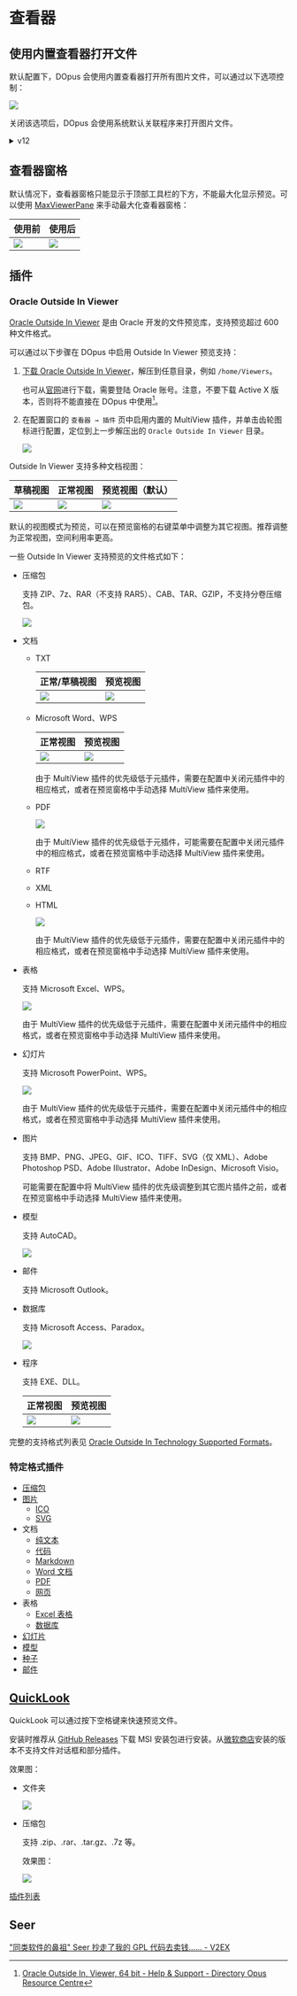 # 查看器
## 使用内置查看器打开文件
默认配置下，DOpus 会使用内置查看器打开所有图片文件，可以通过以下选项控制：

![](images/查看器/双击文件-v13.png)

关闭该选项后，DOpus 会使用系统默认关联程序来打开图片文件。

<details><summary>v12</summary>

默认配置下，DOpus 会使用内置查看器打开所有图片文件和 WAV 文件，这一行为可以通过以下选项控制：

![](images/查看器/双击文件-v12.png)

</details>

## 查看器窗格
默认情况下，查看器窗格只能显示于顶部工具栏的下方，不能最大化显示预览。可以使用 [MaxViewerPane](https://github.com/Chaoses-Ib/IbDOpusScripts/blob/main/README.zh-Hans.md#:~:text=%E8%BE%93%E5%87%BA%E4%BA%8B%E4%BB%B6%E4%BF%A1%E6%81%AF%E3%80%82-,MaxViewerPane,-%E6%9C%80%E5%A4%A7%E5%8C%96%E6%9F%A5%E7%9C%8B) 来手动最大化查看器窗格：

使用前 | 使用后
--- | ---
![](https://github.com/Chaoses-Ib/IbDOpusScripts/blob/9f6ac321b31d21bb20ed46b678f7d5f722865fb1/Scripts/MaxViewerPane/images/before.png?raw=true) | ![](https://github.com/Chaoses-Ib/IbDOpusScripts/blob/9f6ac321b31d21bb20ed46b678f7d5f722865fb1/Scripts/MaxViewerPane/images/after.png?raw=true)

## 插件
### Oracle Outside In Viewer
[Oracle Outside In Viewer](https://docs.oracle.com/en/middleware/standalone/outsidein/8.5.4/viewer.html) 是由 Oracle 开发的文件预览库，支持预览超过 600 种文件格式。

可以通过以下步骤在 DOpus 中启用 Outside In Viewer 预览支持：

1. [下载 Oracle Outside In Viewer](https://github.com/Chaoses-Ib/DirectoryOpus/releases#:~:text=Oracle%20Outside%20In%20Viewer)，解压到任意目录，例如 `/home/Viewers`。

   也可从[官网](https://www.oracle.com/middleware/technologies/outside-in-technology-downloads.html)进行下载，需要登陆 Oracle 账号。注意，不要下载 Active X 版本，否则将不能直接在 DOpus 中使用[^oracle-activex]。

2. 在配置窗口的 `查看器 → 插件` 页中启用内置的 MultiView 插件，并单击齿轮图标进行配置，定位到上一步解压出的 `Oracle Outside In Viewer` 目录。

   ![](images/查看器/Oracle/MultiView.png)

Outside In Viewer 支持多种文档视图：

草稿视图 | 正常视图 | 预览视图（默认）
--- | --- | ---
![](images/查看器/Oracle/草稿.png) | ![](images/查看器/Oracle/正常.png) | ![](images/查看器/Oracle/预览.png)

默认的视图模式为预览，可以在预览窗格的右键菜单中调整为其它视图。推荐调整为正常视图，空间利用率更高。

一些 Outside In Viewer 支持预览的文件格式如下：
- 压缩包

  支持 ZIP、7z、RAR（不支持 RAR5）、CAB、TAR、GZIP，不支持分卷压缩包。

  ![](images/查看器/Oracle/archive.png)

- 文档
  - TXT

    正常/草稿视图 | 预览视图
    --- | ---
    ![](images/查看器/Oracle/txt-normal.png) | ![](images/查看器/Oracle/txt-preview.png)

  - Microsoft Word、WPS

    正常视图 | 预览视图
    --- | ---
    ![](images/查看器/Oracle/word-normal.png) | ![](images/查看器/Oracle/word-preview.png)

    由于 MultiView 插件的优先级低于元插件，需要在配置中关闭元插件中的相应格式，或者在预览窗格中手动选择 MultiView 插件来使用。

  - PDF

    ![](images/查看器/Oracle/pdf.png)

    由于 MultiView 插件的优先级低于元插件，可能需要在配置中关闭元插件中的相应格式，或者在预览窗格中手动选择 MultiView 插件来使用。

  - RTF
  - XML
  - HTML

    ![](images/查看器/Oracle/html.png)

    由于 MultiView 插件的优先级低于元插件，需要在配置中关闭元插件中的相应格式，或者在预览窗格中手动选择 MultiView 插件来使用。

- 表格
  
  支持 Microsoft Excel、WPS。

  ![](images/查看器/Oracle/excel.png)

  由于 MultiView 插件的优先级低于元插件，需要在配置中关闭元插件中的相应格式，或者在预览窗格中手动选择 MultiView 插件来使用。

- 幻灯片
  
  支持 Microsoft PowerPoint、WPS。

  ![](images/查看器/Oracle/PowerPoint.png)

  由于 MultiView 插件的优先级低于元插件，需要在配置中关闭元插件中的相应格式，或者在预览窗格中手动选择 MultiView 插件来使用。

- 图片

  支持 BMP、PNG、JPEG、GIF、ICO、TIFF、SVG（仅 XML）、Adobe Photoshop PSD、Adobe Illustrator、Adobe InDesign、Microsoft Visio。

  可能需要在配置中将 MultiView 插件的优先级调整到其它图片插件之前，或者在预览窗格中手动选择 MultiView 插件来使用。

- 模型

  支持 AutoCAD。

  ![](images/查看器/Oracle/autocad.png)

- 邮件

  支持 Microsoft Outlook。

- 数据库
  
  支持 Microsoft Access、Paradox。

  ![](images/查看器/Oracle/db.png)

- 程序
  
  支持 EXE、DLL。

  正常视图 | 预览视图
  --- | ---
  ![](images/查看器/Oracle/exe-normal.png) | ![](images/查看器/Oracle/exe-preview.png)

完整的支持格式列表见 [Oracle Outside In Technology Supported Formats](https://docs.oracle.com/en/middleware/standalone/outsidein/8.5/oit-supported-fileformats/OutsideIn_8.5.7_Supported_File_Formats.pdf)。

[^oracle-activex]: [Oracle Outside In, Viewer, 64 bit - Help & Support - Directory Opus Resource Centre](https://resource.dopus.com/t/oracle-outside-in-viewer-64-bit/32153?u=chaoses-ib)

### 特定格式插件
<!-- \]\((.*?)\)  ](../../$1#预览) -->

- [压缩包](../../类型/压缩包.md#预览)
- [图片](../../类型/图片/README.md#预览)
  - [ICO](../../类型/图片/ICO.md#预览)
  - [SVG](../../类型/图片/SVG.md#预览)
- 文档
  - [纯文本](../../类型/文档/纯文本.md#预览)
  - [代码](../../类型/文档/代码.md#预览)
  - [Markdown](../../类型/文档/Markdowm.md#预览)
  - [Word 文档](../../类型/文档/Word.md#预览)
  - [PDF](../../类型/文档/PDF.md#预览)
  - [网页](../../类型/文档/网页.md#预览)
- 表格
  - [Excel 表格](../../类型/表格/Excel.md#预览)
  - [数据库](../../类型/表格/数据库.md#预览)
- [幻灯片](../../类型/幻灯片.md#预览)
- [模型](../../类型/模型.md#预览)
- [种子](../../类型/种子.md#预览)
- [邮件](../../类型/邮件.md#预览)

## [QuickLook](https://github.com/QL-Win/QuickLook)
QuickLook 可以通过按下空格键来快速预览文件。

安装时推荐从 [GitHub Releases](https://github.com/QL-Win/QuickLook/releases) 下载 MSI 安装包进行安装。从[微软商店](https://www.microsoft.com/store/apps/9nv4bs3l1h4s?ocid=badge)安装的版本不支持文件对话框和部分插件。

效果图：
- 文件夹

  ![](https://user-images.githubusercontent.com/1687847/64730506-2a60d100-d4e8-11e9-95a6-f13dbd869b2a.jpeg)

- 压缩包

  支持 .zip、.rar、.tar.gz、.7z 等。

  效果图：

  ![](../../类型/images/压缩包/QuickLook.jpg)

[插件列表](https://github.com/QL-Win/QuickLook/wiki/Available-Plugins)

## Seer
["同类软件的鼻祖" Seer 抄走了我的 GPL 代码去卖钱...... - V2EX](https://www.v2ex.com/t/379088)
